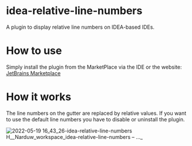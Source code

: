 # idea-relative-line-numbers
A plugin to display relative line numbers on IDEA-based IDEs.

# How to use
Simply install the plugin from the MarketPlace via the IDE or the website:
[JetBrains Marketplace](https://plugins.jetbrains.com/plugin/19193-relative-line-numbers)

# How it works
The line numbers on the gutter are replaced by relative values. If you want to use the default line numbers you have to disable or uninstall the plugin.

![2022-05-19 16_43_26-idea-relative-line-numbers  H__Narduw_workspace_idea-relative-line-numbers  – …_](https://user-images.githubusercontent.com/16376552/169325070-b6c6db64-3aea-4116-906f-59fd6d80fbc3.png)
